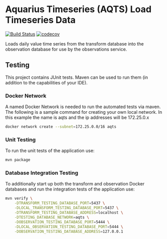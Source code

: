 # Aquarius Timeseries (AQTS) Load Timeseries Data

[![Build Status](https://travis-ci.com/usgs/aqts-capture-ts-loader.svg?branch=master)](https://travis-ci.com/usgs/aqts-capture-ts-loader)
[![codecov](https://codecov.io/gh/usgs/aqts-capture-ts-loader/branch/master/graph/badge.svg)](https://codecov.io/gh/usgs/aqts-capture-ts-loader)

Loads daily value time series from the transform database into the observation database for use by the observations service.

## Testing
This project contains JUnit tests. Maven can be used to run them (in addition to the capabilities of your IDE).

### Docker Network
A named Docker Network is needed to run the automated tests via maven. The following is a sample command for creating your own local network. In this example the name is aqts and the ip addresses will be 172.25.0.x

```.sh
docker network create --subnet=172.25.0.0/16 aqts
```

### Unit Testing
To run the unit tests of the application use:

```.sh
mvn package
```

### Database Integration Testing
To additionally start up both the transform and observation Docker databases and run the integration tests of the application use:

```.sh
mvn verify \
    -DTRANSFORM_TESTING_DATABASE_PORT=5437 \
    -DLOCAL_TRANSFORM_TESTING_DATABASE_PORT=5437 \
    -DTRANSFORM_TESTING_DATABASE_ADDRESS=localhost \
    -DTESTING_DATABASE_NETWORK=aqts \
    -DOBSERVATION_TESTING_DATABASE_PORT=5444 \
    -DLOCAL_OBSERVATION_TESTING_DATABASE_PORT=5444 \
    -DOBSERVATION_TESTING_DATABASE_ADDRESS=127.0.0.1
```
